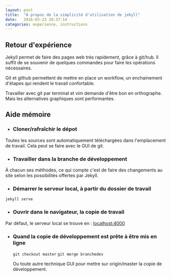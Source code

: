 ```yaml
---
layout: post
title:  "À propos de la simplicité d'utilisation de jekyll"
date:   2016-03-23 20:37:14
categories: experience, instructions
---
```


## Retour d'expérience

Jekyll permet de faire des pages web très rapidement, grâce à git/hub. 
Il suffit de se souvenir de quelques commandes pour faire les opérations nécessaires.

Git et github permettent de mettre en place un workflow, un enchainement d'étapes qui rendent le travail confortable.

Travailler avec git par terminal et vim demande d'être bon en orthographe. Mais les alternatives graphiques sont performantes.

## Aide mémoire

* ### Cloner/rafraîchir le dépot

Toutes les sources sont automatiquement téléchargées dans l'emplacement de travail. Cela peut se faire avec le GUI de git.

* ### Travailler dans la branche de développement

À chacun ses méthodes, ce qui compte c'est de faire des changements au site selon les possibilités offertes par Jekyll.

* ### Démarrer le serveur local, à partir du dossier de travail

`jekyll serve`

* ### Ouvrir dans le navigateur, la copie de travail

Par défaut, le serveur local se trouve en : [localhost:4000][lien-local]

* ### Quand la copie de développement est prête à être mis en ligne

  `git checkout master`
  `git merge branchedev`

  Ou toute autre technique GUI pour mettre sur origin/master la copie de développement.



[lien-local]: http://localhost:4000
